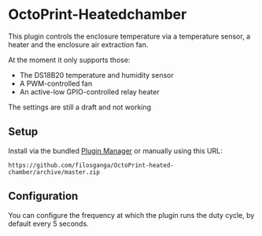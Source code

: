 # OctoPrint-Heatedchamber

This plugin controls the enclosure temperature via a temperature sensor, a heater and the enclosure air extraction fan.

At the moment it only supports those:
* The DS18B20 temperature and humidity sensor
* A PWM-controlled fan
* An active-low GPIO-controlled relay heater

The settings are still a draft and not working 

## Setup

Install via the bundled [Plugin Manager](https://docs.octoprint.org/en/master/bundledplugins/pluginmanager.html)
or manually using this URL:

    https://github.com/filosganga/OctoPrint-heated-chamber/archive/master.zip

## Configuration

You can configure the frequency at which the plugin runs the duty cycle, by default every 5 seconds.
